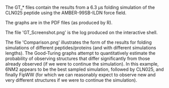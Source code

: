 The GT_* files contain the results from a 6.3 μs folding simulation of the CLN025 peptide using the AMBER-99SB-ILDN force field. 

The graphs are in the PDF files (as produced by R). 

The file 'GT_Screenshot.png' is the log produced on the interactive shell.

The file 'Comparison.png' illustrates the form of the results for folding simulations of different peptides/proteins (and with different simulations lengths). The Good-Turing graphs attempt to quantitatively estimate the probability of observing structures that differ significantly from those already observed (if we were to continue the simulation). In this example, 6NM2 appears to be the best sampled simulation, followed by CLN025, and finally FipWW (for which we can reasonably expect to observe new and very different structures if we were to continue the simulation).

